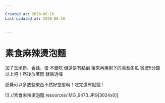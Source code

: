 ```yaml
---

Created at: 2020-06-16
Last updated at: 2020-06-16


---
```


# 素食麻辣燙泡麵


加了玉米筍、香菇、蛋 不錯吃 但還是有點鹹 後來再用剩下的湯煮冬瓜 微波5分鐘以上吧！然後放著悶 就熟透囉

感覺可以多放些東西不然好空虛啊！吃完還有點餓！

![[.//素食麻辣燙泡麵.resources/IMG_6473.JPG\|3024x0]]

